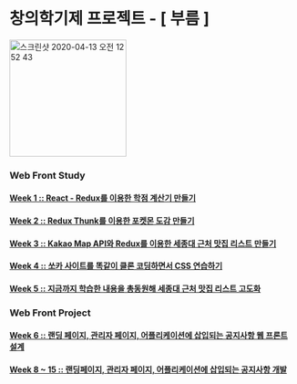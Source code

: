 # 창의학기제 프로젝트 - [ 부름 ]
<img width="205" alt="스크린샷 2020-04-13 오전 12 52 43" src="https://user-images.githubusercontent.com/52201658/79073379-2c5e6d00-7d21-11ea-9511-353520ee0cbe.png">

### Web Front Study

#### [Week 1 :: React - Redux를 이용한 학점 계산기 만들기](./week1/week1.md)
#### [Week 2 :: Redux Thunk를 이용한 포켓몬 도감 만들기](./week2/week2.md)
#### [Week 3 :: Kakao Map API와 Redux를 이용한 세종대 근처 맛집 리스트 만들기](./week3/week3.md)
#### [Week 4 :: 쏘카 사이트를 똑같이 클론 코딩하면서 CSS 연습하기](./week4/week4.md)
#### [Week 5 :: 지금까지 학습한 내용을 총동원해 세종대 근처 맛집 리스트 고도화](./week5/week5.md)

### Web Front Project   

#### [Week 6 :: 랜딩 페이지, 관리자 페이지, 어플리케이션에 삽입되는 공지사항 웹 프론트 설계](./week6/week6.md)   
#### [Week 8 ~ 15 :: 랜딩페이지, 관리자 페이지, 어플리케이션에 삽입되는 공지사항 개발](./project)
